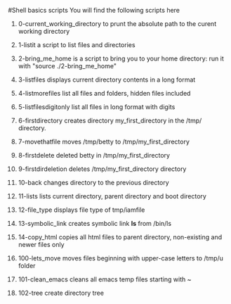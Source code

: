 #Shell basics scripts
You will find the following scripts here

1. 0-current_working_directory to prunt the absolute path to the curent working directory
2. 1-listit a script to list files and directories
3. 2-bring_me_home is a script to bring you to your home directory: run it with "source ./2-bring_me_home"
4. 3-listfiles displays current directory contents in a long format
5. 4-listmorefiles list all files and folders, hidden files included
6. 5-listfilesdigitonly list all files in long format with digits
7. 6-firstdirectory creates directory my_first_directory in the /tmp/ directory.
8. 7-movethatfile moves /tmp/betty to /tmp/my_first_directory
9. 8-firstdelete deleted betty in /tmp/my_first_directory

10. 9-firstdirdeletion deletes /tmp/my_first_directory directory
11. 10-back changes directory to the previous directory
12. 11-lists lists current directory, parent directory and boot directory
13. 12-file_type displays file type of tmp/iamfile
14. 13-symbolic_link creates symbolic link __ls__ from /bin/ls
15. 14-copy_html copies all html files to parent directory, non-existing and newer files only
16. 100-lets_move moves files beginning with upper-case letters to /tmp/u folder
17. 101-clean_emacs cleans all emacs temp files starting with ~
18. 102-tree create directory tree
